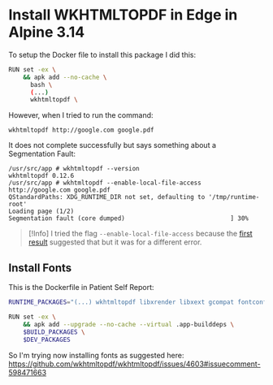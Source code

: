 # Install WKHTMLTOPDF in Edge in Alpine 3.14

To setup the Docker file to install this package I did this:
```bash
RUN set -ex \
    && apk add --no-cache \
      bash \
      (...)
      wkhtmltopdf \
```

However, when I tried to run the command:
```
wkhtmltopdf http://google.com google.pdf
```

It does not complete successfully but says something about a Segmentation Fault:
```
/usr/src/app # wkhtmltopdf --version
wkhtmltopdf 0.12.6
/usr/src/app # wkhtmltopdf --enable-local-file-access http://google.com google.pdf
QStandardPaths: XDG_RUNTIME_DIR not set, defaulting to '/tmp/runtime-root'
Loading page (1/2)
Segmentation fault (core dumped)                             ] 30%
```

> [!Info]
> I tried the flag `--enable-local-file-access` because the [first result](https://stackoverflow.com/a/62315247/1407371) suggested that but it was for a different error.

## Install Fonts

This is the Dockerfile in Patient Self Report:
```bash
RUNTIME_PACKAGES="(...) wkhtmltopdf libxrender libxext gcompat fontconfig freetype ttf-dejavu ttf-droid ttf-freefont ttf-liberation"

RUN set -ex \
    && apk add --upgrade --no-cache --virtual .app-builddeps \
    $BUILD_PACKAGES \
    $DEV_PACKAGES
```

So I'm trying now installing fonts as suggested here: https://github.com/wkhtmltopdf/wkhtmltopdf/issues/4603#issuecomment-598471663